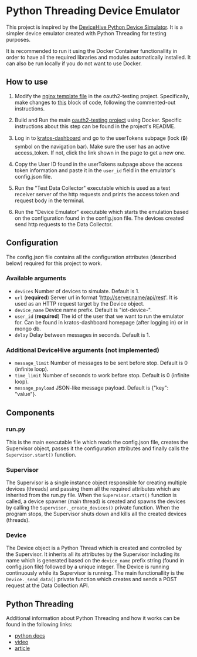 # Python Threading Device Emulator

This project is inspired by the [DeviceHive Python Device Simulator](https://github.com/devicehive/devicehive-python-device-simulator). It is a simpler device emulator created with Python Threading for testing purposes.

It is recommended to run it using the Docker Container functionallity in order to have all the required libraries and modules automatically installed. It can also be run locally if you do not want to use Docker.

## How to use

1. Modify the [nginx template file](https://github.com/SavvasMohito/oauth2-testing/blob/wip/docker-compose/config/nginx-templates/default.conf.template) in the oauth2-testing project. Specifically, make changes to [this](https://github.com/SavvasMohito/oauth2-testing/blob/wip/docker-compose/config/nginx-templates/default.conf.template#L54-L60) block of code, following the commented-out instructions.

2. Build and Run the main [oauth2-testing project](https://github.com/SavvasMohito/oauth2-testing/tree/wip/docker-compose) using Docker. Specific instructions about this step can be found in the project's README.

3. Log in to [kratos-dashboard](https://172.24.1.14/) and go to the userTokens subpage (lock (🔒) symbol on the navigation bar). Make sure the user has an active access_token. If not, click the link shown in the page to get a new one.

4. Copy the User ID found in the userTokens subpage above the access token information and paste it in the `user_id` field in the emulator's config.json file.

5. Run the "Test Data Collector" executable which is used as a test receiver server of the http requests and prints the access token and request body in the terminal.

6. Run the "Device Emulator" executable which starts the emulation based on the configuration found in the config.json file. The devices created send http requests to the Data Collector.

## Configuration

The config.json file contains all the configuration attributes (described below) required for this project to work.

### Available arguments

* `devices` Number of devices to simulate. Default is 1.
* `url` (**required**) Server url in format 'http://server.name/api/rest'. It is used as an HTTP request target by the Device object.
* `device_name` Device name prefix. Default is "iot-device-".
* `user_id` (**required**) The id of the user that we want to run the emulator for. Can be found in kratos-dashboard homepage (after logging in) or in mongo db.
* `delay` Delay between messages in seconds. Default is 1.

### Additional DeviceHive arguments (not implemented)

* `message_limit` Number of messages to be sent before stop. Default is 0 (infinite loop).
* `time_limit` Number of seconds to work before stop. Default is 0 (infinite loop).
* `message_payload` JSON-like message payload. Default is {"key": "value"}.

## Components

### run.py

This is the main executable file which reads the config.json file, creates the Supervisor object, passes it the configuration attributes and finally calls the `Supervisor.start()` function.

### Supervisor

The Supervisor is a single instance object responsible for creating multiple devices (threads) and passing them all the required attributes which are inherited from the run.py file. When the `Supervisor.start()` function is called, a device spawner (main thread) is created and spawns the devices by calling the `Supervisor._create_devices()` private function. When the program stops, the Supervisor shuts down and kills all the created devices (threads).

### Device

The Device object is a Python Thread which is created and controlled by the Supervisor. It inherits all its attributes by the Supervisor including its name which is generated based on the `device_name` prefix string (found in config.json file) followed by a unique integer. The Device is running continuously while its Supervisor is running. The main functionallity is the `Device._send_data()` private function which creates and sends a POST request at the Data Collection API.

## Python Threading

Additional information about Python Threading and how it works can be found in the following links:

* [python docs](https://docs.python.org/3/library/threading.html)
* [video](https://www.youtube.com/watch?v=IEEhzQoKtQU)
* [article](https://realpython.com/intro-to-python-threading/)
